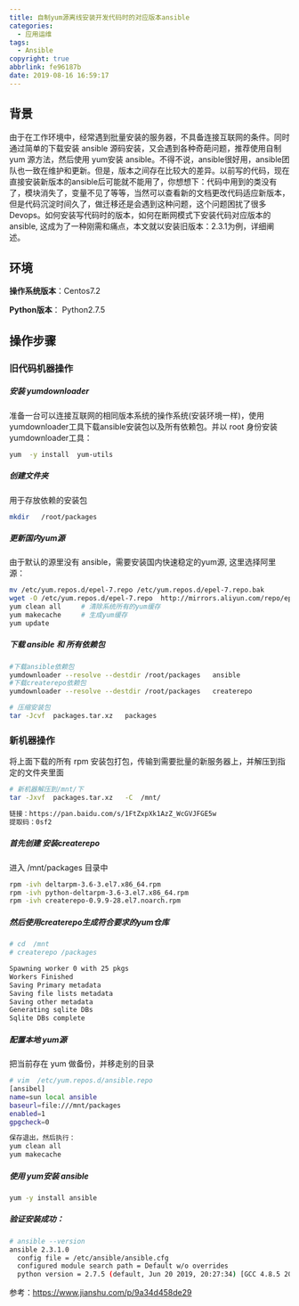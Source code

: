 ```yaml
---
title: 自制yum源离线安装开发代码时的对应版本ansible
categories:
  - 应用运维
tags:
  - Ansible
copyright: true
abbrlink: fe96187b
date: 2019-08-16 16:59:17
---
```


## 背景

由于在工作环境中，经常遇到批量安装的服务器，不具备连接互联网的条件。同时通过简单的下载安装 ansible 源码安装，又会遇到各种奇葩问题，推荐使用自制 yum 源方法，然后使用 yum安装 ansible。不得不说，ansible很好用，ansible团队也一致在维护和更新。但是，版本之间存在比较大的差异。以前写的代码，现在直接安装新版本的ansible后可能就不能用了，你想想下：代码中用到的类没有了，模块消失了，变量不见了等等，当然可以查看新的文档更改代码适应新版本，但是代码沉淀时间久了，做迁移还是会遇到这种问题，这个问题困扰了很多Devops。如何安装写代码时的版本，如何在断网模式下安装代码对应版本的ansible, 这成为了一种刚需和痛点，本文就以安装旧版本：2.3.1为例，详细阐述。

<!--more-->



## 环境

**操作系统版本**：Centos7.2

**Python版本**：  Python2.7.5



## 操作步骤

### 旧代码机器操作

##### 安装 yumdownloader

准备一台可以连接互联网的相同版本系统的操作系统(安装环境一样)，使用yumdownloader工具下载ansible安装包以及所有依赖包。并以 root 身份安装 yumdownloader工具：

```bash
yum  -y install  yum-utils
```

##### 创建文件夹

用于存放依赖的安装包

```bash
mkdir   /root/packages
```

##### 更新国内yum源

由于默认的源里没有 ansible，需要安装国内快速稳定的yum源, 这里选择阿里源：

```bash
mv /etc/yum.repos.d/epel-7.repo /etc/yum.repos.d/epel-7.repo.bak
wget -O /etc/yum.repos.d/epel-7.repo  http://mirrors.aliyun.com/repo/epel-7.repo 
yum clean all     # 清除系统所有的yum缓存
yum makecache     # 生成yum缓存
yum update 
```



##### 下载 ansible 和 所有依赖包

```bash
#下载ansible依赖包
yumdownloader --resolve --destdir /root/packages   ansible
#下载createrepo依赖包
yumdownloader --resolve --destdir /root/packages   createrepo

# 压缩安装包
tar -Jcvf  packages.tar.xz   packages
```

### 新机器操作

将上面下载的所有 rpm 安装包打包，传输到需要批量的新服务器上，并解压到指定的文件夹里面

```bash
# 新机器解压到/mnt/下
tar -Jxvf  packages.tar.xz   -C  /mnt/

链接：https://pan.baidu.com/s/1FtZxpXk1AzZ_WcGVJFGE5w
提取码：0sf2
```



##### 首先创建 安装createrepo   

进入 /mnt/packages 目录中

```bash
rpm -ivh deltarpm-3.6-3.el7.x86_64.rpm
rpm -ivh python-deltarpm-3.6-3.el7.x86_64.rpm
rpm -ivh createrepo-0.9.9-28.el7.noarch.rpm
```

##### 然后使用createrepo生成符合要求的yum仓库

```bash
# cd  /mnt
# createrepo /packages

Spawning worker 0 with 25 pkgs
Workers Finished
Saving Primary metadata
Saving file lists metadata
Saving other metadata
Generating sqlite DBs
Sqlite DBs complete
```



##### 配置本地 yum源

把当前存在 yum 做备份，并移走别的目录

```bash
# vim  /etc/yum.repos.d/ansible.repo
[ansibel]
name=sun local ansible
baseurl=file:///mnt/packages
enabled=1
gpgcheck=0

保存退出，然后执行：
yum clean all
yum makecache
```



##### 使用 yum安装 ansible

```bash
yum -y install ansible
```



##### 验证安装成功：

```bash
# ansible --version
ansible 2.3.1.0
  config file = /etc/ansible/ansible.cfg
  configured module search path = Default w/o overrides
  python version = 2.7.5 (default, Jun 20 2019, 20:27:34) [GCC 4.8.5 20150623 (Red Hat 4.8.5-36)]
```

参考：https://www.jianshu.com/p/9a34d458de29

